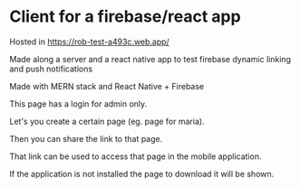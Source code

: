 # Client for a firebase/react app

Hosted in https://rob-test-a493c.web.app/

Made along a server and a react native app to test firebase dynamic linking and push notifications

Made with MERN stack and React Native + Firebase


This page has a login for admin only.


Let's you create a certain page (eg. page for maria).


Then you can share the link to that page. 


That link can be used to access that page in the mobile application.


If the application is not installed the page to download it will be shown.
